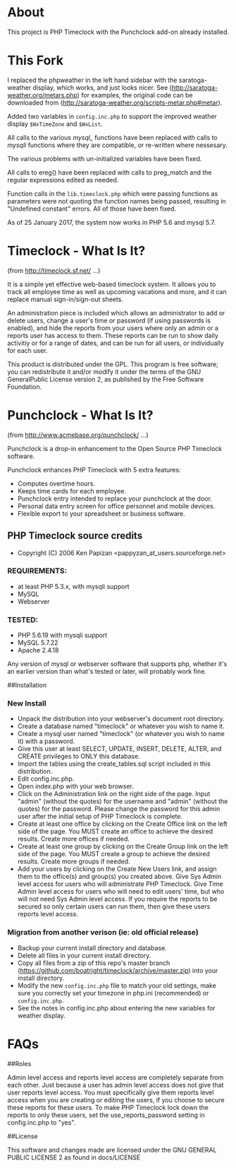 # About

This project is PHP Timeclock with the Punchclock add-on already installed.

# This Fork

I replaced the phpweather in the left hand sidebar with the saratoga-weather display, which works, and just looks nicer. 
See (http://saratoga-weather.org/metars.php) for examples, the original code can be downloaded from 
(http://saratoga-weather.org/scripts-metar.php#metar).   

Added two variables in `config.inc.php` to support the improved weather display `$WxTimeZone` and `$WxList`. 

All calls to the various *mysql_* functions have been replaced with calls to *mysqli* functions 
where they are compatible, or re-written where nessesary. 

The various problems with un-initialized variables have been fixed. 

All calls to ereg() have been replaced with calls to preg_match and 
the regular expressions edited as needed. 

Function calls in the `lib.timeclock.php` which were passing functions as parameters were not quoting 
the function names being passed, resulting in "Undefined constant" errors.  All of those have been fixed. 

As of 25 January 2017, the system now works in PHP 5.6 and mysql 5.7. 


# Timeclock - What Is It?

(from http://timeclock.sf.net/ ...)

It is a simple yet effective web-based timeclock system. It allows you to track all employee time 
as well as upcoming vacations and more, and it can replace manual sign-in/sign-out sheets.

An administration piece is included which allows an administrator to add or delete users, change a 
user's time or password (if using passwords is enabled), and hide the reports from your users where 
only an admin or a reports user has access to them. These reports can be run to show daily activitiy 
or for a range of dates, and can be run for all users, or individually for each user.

This product is distributed under the GPL. This program is free software; you can redistribute it and/or 
modify it under the terms of the GNU GeneralPublic License version 2, as published by the 
Free Software Foundation.


# Punchclock - What Is It?

(from http://www.acmebase.org/punchclock/ ...)

Punchclock is a drop-in enhancement to the Open Source PHP Timeclock software. 

Punchclock enhances PHP Timeclock with 5 extra features:

 - Computes overtime hours.
 - Keeps time cards for each employee.
 - Punchclock entry intended to replace your punchclock at the door.
 - Personal data entry screen for office personnel and mobile devices.
 - Flexible export to your spreadsheet or business software.
    
## PHP Timeclock source credits
- Copyright (C) 2006 Ken Papizan <pappyzan_at_users.sourceforge.net>


### REQUIREMENTS:

 -  at least PHP 5.3.x, with mysqli support
 -  MySQL
 -  Webserver

### TESTED:

 -  PHP 5.6.19 with mysqli support
 -  MySQL 5.7.22
 -  Apache 2.4.18
 
Any version of mysql or webserver software that supports php, whether it's an earlier 
version than what's tested or later, will probably work fine.

##Installation

### New Install

 - Unpack the distribution into your webserver's document root directory. 
 - Create a database named "timeclock" or whatever you wish to name it.
 - Create a mysql user named "timeclock" (or whatever you wish to name it) with a password.
 - Give this user at least SELECT, UPDATE, INSERT, DELETE, ALTER, and CREATE privileges to ONLY 
    this database.
 -  Import the tables using the create_tables.sql script included in this distribution.
 -  Edit config.inc.php.
 -  Open index.php with your web browser.
 -  Click on the Administration link on the right side of the page. Input "admin" (without the quotes) 
    for the username and "admin" (without the quotes) for the password. Please change the password 
    for this admin user after the initial setup of PHP Timeclock is complete.
 -  Create at least one office by clicking on the Create Office link on the left side of the page. 
    You MUST create an office to achieve the desired results. Create more offices if needed.
 -  Create at least one group by clicking on the Create Group link on the left side of the page. 
    You MUST create a group to achieve the desired results. Create more groups if needed.
 -  Add your users by clicking on the Create New Users link, and assign them to the office(s) and
    group(s) you created above. Give Sys Admin level access for users who will administrate 
    PHP Timeclock. Give Time Admin level access for users who will need to edit users' time, but 
    who will not need Sys Admin level access. If you require the reports to be secured so only 
    certain users can run them, then give these users reports level access. 


### Migration from another verison (ie: old official release)

 -  Backup your current install directory and database.
 -  Delete all files in your current install directory.
 -  Copy all files from a zip of this repo's master branch 
 (https://github.com/boatright/timeclock/archive/master.zip) into your install directory.
 -  Modify the new `config.inc.php` file to match your old settings, make sure you correctly 
 set your timezone in php.ini (recommended) or `config.inc.php`.
 - See the notes in config.inc.php about entering the new variables for weather display. 

# FAQs

##Roles

Admin level access and reports level access are completely separate from each other. 
Just because a user has admin level access does not give that user reports level access. 
You must specifically give them reports level access when you are creating or editing the users, 
if you choose to secure these reports for these users. To make PHP Timeclock lock down the 
reports to only these users, set the use_reports_password setting in config.inc.php to "yes".


##License

This software and changes made are licensed under the GNU GENERAL PUBLIC LICENSE 2 as found in docs/LICENSE

